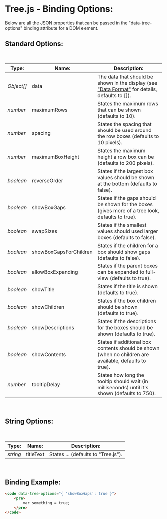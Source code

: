 # Tree.js - Binding Options:

Below are all the JSON properties that can be passed in the "data-tree-options" binding attribute for a DOM element.


## Standard Options:
<br/>

| Type: | Name: | Description: |
| --- | --- | --- |
| *Object[]* | data | The data that should be shown in the display (see ["Data Format"](../DATA_FORMAT.md) for details, defaults to []). |
| *number* | maximumRows | States the maximum rows that can be shown (defaults to 10). |
| *number* | spacing | States the spacing that should be used around the row boxes (defaults to 10 pixels). |
| *number* | maximumBoxHeight | States the maximum height a row box can be (defaults to 200 pixels). |
| *boolean* | reverseOrder | States if the largest box values should be shown at the bottom (defaults to false). |
| *boolean* | showBoxGaps | States if the gaps should be shown for the boxes (gives more of a tree look, defaults to true). |
| *boolean* | swapSizes | States if the smallest values should used larger boxes (defaults to false). |
| *boolean* | showBoxGapsForChildren | States if the children for a box should show gaps (defaults to false). |
| *boolean* | allowBoxExpanding | States if the parent boxes can be expanded to full-view (defaults to true). |
| *boolean* | showTitle | States if the title is shown (defaults to true). |
| *boolean* | showChildren | States if the box children should be shown (defaults to true). |
| *boolean* | showDescriptions | States if the descriptions for the boxes should be shown (defaults to true). |
| *boolean* | showContents | States if additional box contents should be shown (when no children are available, defaults to true). |
| *number* | tooltipDelay | States how long the tooltip should wait (in milliseconds) until it's shown (defaults to 750). |

<br/>


## String Options:
<br/>

| Type: | Name: | Description: |
| --- | --- | --- |
| *string* | titleText | States ... (defaults to "Tree.js"). |

<br/>


## Binding Example:

```markdown
<code data-tree-options="{ 'showBoxGaps': true }">
    <pre>
        var something = true;
    </pre>
</code>
```